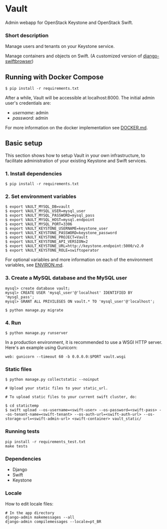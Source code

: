 # Vault
Admin webapp for OpenStack Keystone and OpenStack Swift.

### Short description
Manage users and tenants on your Keystone service.

Manage containers and objects on Swift. (A customized version of [django-swiftbrowser](https://github.com/cschwede/django-swiftbrowser))

## Running with Docker Compose
```
$ pip install -r requirements.txt
```

After a while, Vault will be accessible at localhost:8000. The initial admin user's credentials are:

- *username*: admin
- *password*: admin

For more information on the docker implementation see [DOCKER.md](DOCKER.md).

## Basic setup

This section shows how to setup Vault in your own infrastructure, to facilitate administration of your existing Keystone and Swift services.

### 1. Install dependencies
```
$ pip install -r requirements.txt
```

### 2. Set environment variables
```
$ export VAULT_MYSQL_DB=vault
$ export VAULT_MYSQL_USER=mysql_user
$ export VAULT_MYSQL_PASSWORD=mysql_pass
$ export VAULT_MYSQL_HOST=mysql.endpoint
$ export VAULT_MYSQL_PORT=3306
$ export VAULT_KEYSTONE_USERNAME=keystone_user
$ export VAULT_KEYSTONE_PASSWORD=keystone_password
$ export VAULT_KEYSTONE_PROJECT=Vault
$ export VAULT_KEYSTONE_API_VERSION=2
$ export VAULT_KEYSTONE_URL=http://keystone.endpoint:5000/v2.0
$ export VAULT_KEYSTONE_ROLE=swiftoperator
```

For optional variables and more information on each of the environment variables, see [ENVIRON.md](ENVIRON.md).

### 3. Create a MySQL database and the MySQL user
```
mysql> create database vault;
mysql> CREATE USER 'mysql_user'@'localhost' IDENTIFIED BY 'mysql_pass';
mysql> GRANT ALL PRIVILEGES ON vault.* TO 'mysql_user'@'localhost';

$ python manage.py migrate
```

### 4. Run
```
$ python manage.py runserver
```

In a production environment, it is recommended to use a WSGI HTTP server. Here's an example using Gunicorn:
```
web: gunicorn --timeout 60 -b 0.0.0.0:$PORT vault.wsgi
```

### Static files
```
$ python manage.py collectstatic --noinput

# Upload your static files to your static_url.

# To upload static files to your current swift cluster, do:

$ cd statictemp
$ swift upload --os-username=<swift-user> --os-password=<swift-pass> --os-tenant-name=<swift-tenant> --os-auth-url=<swift-auth-url> --os-storage-url=<swift-admin-url> <swift-container> vault_static/
```

### Running tests
```
pip install -r requirements_test.txt
make tests
```

### Dependencies

- Django
- Swift
- Keystone

### Locale

How to edit locale files:

```
# In the app directory
django-admin makemessages --all
django-admin compilemessages --locale=pt_BR
```
